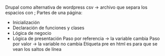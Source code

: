 Drupal como alternativa de wordpress
csv -> archivo que separa los espacios con ;
Partes de una página:
- Inicialización
- Declaración de funciones y clases
- Lógica de negocio
- Lógica de presentación
Paso por referencia -> la variable cambia
Paso por valor -> la variable no cambia
Etiqueta pre en html es para que se vean los saltos de línea